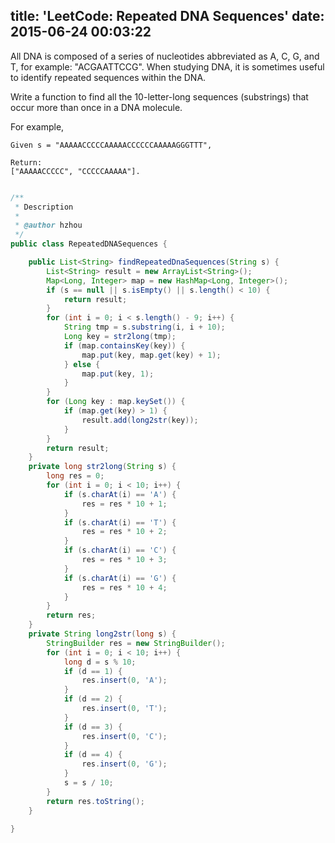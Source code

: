 title: 'LeetCode: Repeated DNA Sequences'
date: 2015-06-24 00:03:22
---
All DNA is composed of a series of nucleotides abbreviated as A, C, G, and T, for example: "ACGAATTCCG". When studying DNA, it is sometimes useful to identify repeated sequences within the DNA.

Write a function to find all the 10-letter-long sequences (substrings) that occur more than once in a DNA molecule.

For example,
```
Given s = "AAAAACCCCCAAAAACCCCCCAAAAAGGGTTT",

Return:
["AAAAACCCCC", "CCCCCAAAAA"].
```

```java

/**
 * Description
 *
 * @author hzhou
 */
public class RepeatedDNASequences {

    public List<String> findRepeatedDnaSequences(String s) {
        List<String> result = new ArrayList<String>();
        Map<Long, Integer> map = new HashMap<Long, Integer>();
        if (s == null || s.isEmpty() || s.length() < 10) {
            return result;
        }
        for (int i = 0; i < s.length() - 9; i++) {
            String tmp = s.substring(i, i + 10);
            Long key = str2long(tmp);
            if (map.containsKey(key)) {
                map.put(key, map.get(key) + 1);
            } else {
                map.put(key, 1);
            }
        }
        for (Long key : map.keySet()) {
            if (map.get(key) > 1) {
                result.add(long2str(key));
            }
        }
        return result;
    }
    private long str2long(String s) {
        long res = 0;
        for (int i = 0; i < 10; i++) {
            if (s.charAt(i) == 'A') {
                res = res * 10 + 1;
            }
            if (s.charAt(i) == 'T') {
                res = res * 10 + 2;
            }
            if (s.charAt(i) == 'C') {
                res = res * 10 + 3;
            }
            if (s.charAt(i) == 'G') {
                res = res * 10 + 4;
            }
        }
        return res;
    }
    private String long2str(long s) {
        StringBuilder res = new StringBuilder();
        for (int i = 0; i < 10; i++) {
            long d = s % 10;
            if (d == 1) {
                res.insert(0, 'A');
            }
            if (d == 2) {
                res.insert(0, 'T');
            }
            if (d == 3) {
                res.insert(0, 'C');
            }
            if (d == 4) {
                res.insert(0, 'G');
            }
            s = s / 10;
        }
        return res.toString();
    }

}
```
